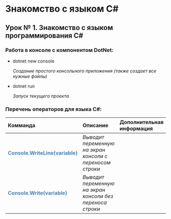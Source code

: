 # Знакомство с языком C#
## Урок № 1. Знакомство с языком программирования C#

### **Работа в консоле c компонентом DotNet**:

* dotnet new console

    *Создание простого консольного приложения (также создает все нужные файлы)*

* dotnet run

    *Запуск текущего проекта*

### **Перечень операторов для языка C#:**

Комманда|Описание|Дополнительная информация
:-|:-|:-
**<span style="color:SteelBlue;">Console.WriteLine(variable)</span>**|*Выводит переменную на экран консоли c переносом строки*|
**<span style="color:SteelBlue;">Console.Write(variable)</span>**|*Выводит переменную на экран консоли без переноса строки*|
